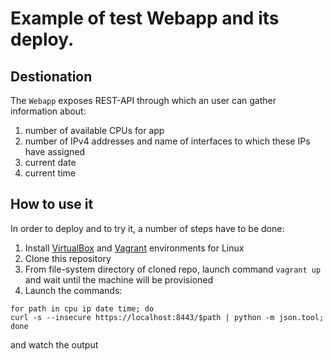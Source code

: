# Example of test Webapp and its deploy.
## Destionation
The `Webapp` exposes REST-API through which an user can gather information about:
1. number of available CPUs for app
2. number of IPv4 addresses and name of interfaces to which these IPs have assigned
3. current date
4. current time
## How to use it
In order to deploy and to try it, a number of steps have to be done:
1. Install [VirtualBox](https://www.virtualbox.org/wiki/Downloads) and [Vagrant](https://www.vagrantup.com/downloads.html) environments for Linux
2. Clone this repository
3. From file-system directory of cloned repo, launch command `vagrant up` and wait until the machine will be provisioned
4. Launch the commands:
```
for path in cpu ip date time; do 
curl -s --insecure https://localhost:8443/$path | python -m json.tool; 
done
```
and watch the output
